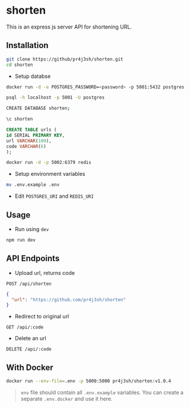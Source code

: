 # shorten

This is an express js server API for shortening URL.

## Installation

```bash
git clone https://github/pr4j3sh/shorten.git
cd shorten
```

- Setup databse

```bash
docker run -d -e POSTGRES_PASSWORD=<password> -p 5001:5432 postgres
```

```bash
psql -h localhost -p 5001 -U postgres
```

```bash
CREATE DATABASE shorten;
```

```bash
\c shorten
```

```sql
CREATE TABLE urls (
id SERIAL PRIMARY KEY,
url VARCHAR(100),
code VARCHAR(6)
);
```

```bash
docker run -d -p 5002:6379 redis
```

- Setup environment variables

```bash
mv .env.example .env
```

- Edit `POSTGRES_URI` and `REDIS_URI`

## Usage

- Run using `dev`

```bash
npm run dev
```

## API Endpoints

- Upload url, returns code

```
POST /api/shorten
```

```json
{
  "url": "https://github.com/pr4j3sh/shorten"
}
```

- Redirect to original url

```
GET /api/:code
```

- Delete an url

```
DELETE /api/:code
```

## With Docker

```bash
docker run --env-file=.env -p 5000:5000 pr4j3sh/shorten:v1.0.4
```

> `env` file should contain all `.env.example` variables. You can create a separate `.env.docker` and use it here.
